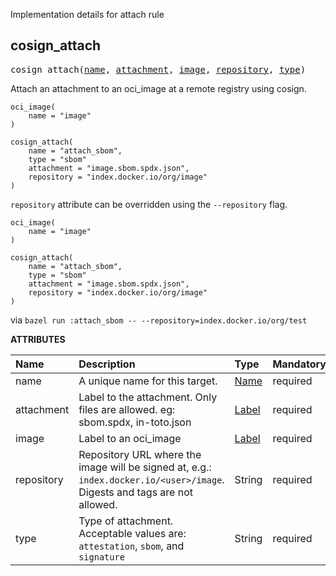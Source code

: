 <!-- Generated with Stardoc: http://skydoc.bazel.build -->

Implementation details for attach rule

<a id="#cosign_attach"></a>

## cosign_attach

<pre>
cosign_attach(<a href="#cosign_attach-name">name</a>, <a href="#cosign_attach-attachment">attachment</a>, <a href="#cosign_attach-image">image</a>, <a href="#cosign_attach-repository">repository</a>, <a href="#cosign_attach-type">type</a>)
</pre>

Attach an attachment to an oci_image at a remote registry using cosign.

```starlark
oci_image(
    name = "image"
)

cosign_attach(
    name = "attach_sbom",
    type = "sbom"
    attachment = "image.sbom.spdx.json",
    repository = "index.docker.io/org/image"
)
```

`repository` attribute can be overridden using the `--repository` flag.

```starlark
oci_image(
    name = "image"
)

cosign_attach(
    name = "attach_sbom",
    type = "sbom"
    attachment = "image.sbom.spdx.json",
    repository = "index.docker.io/org/image"
)
```

via `bazel run :attach_sbom -- --repository=index.docker.io/org/test`


**ATTRIBUTES**


| Name  | Description | Type | Mandatory | Default |
| :------------- | :------------- | :------------- | :------------- | :------------- |
| <a id="cosign_attach-name"></a>name |  A unique name for this target.   | <a href="https://bazel.build/docs/build-ref.html#name">Name</a> | required |  |
| <a id="cosign_attach-attachment"></a>attachment |  Label to the attachment. Only files are allowed. eg: sbom.spdx, in-toto.json   | <a href="https://bazel.build/docs/build-ref.html#labels">Label</a> | required |  |
| <a id="cosign_attach-image"></a>image |  Label to an oci_image   | <a href="https://bazel.build/docs/build-ref.html#labels">Label</a> | required |  |
| <a id="cosign_attach-repository"></a>repository |  Repository URL where the image will be signed at, e.g.: <code>index.docker.io/&lt;user&gt;/image</code>.         Digests and tags are not allowed.   | String | required |  |
| <a id="cosign_attach-type"></a>type |  Type of attachment. Acceptable values are: <code>attestation</code>, <code>sbom</code>, and <code>signature</code>   | String | required |  |


